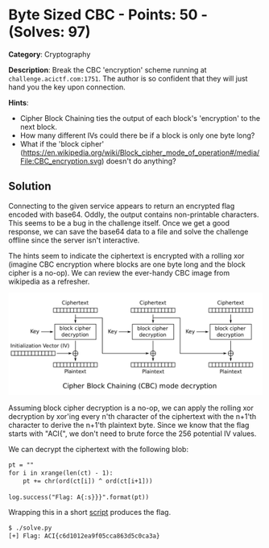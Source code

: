 # Byte Sized CBC - Points: 50 - (Solves: 97)

**Category**: Cryptography

**Description**: Break the CBC 'encryption' scheme running at
`challenge.acictf.com:1751`. The author is so confident that they will just
hand you the key upon connection.

**Hints**:
- Cipher Block Chaining ties the output of each block's 'encryption' to the
  next block.
- How many different IVs could there be if a block is only one byte long?
- What if the 'block cipher'
  (https://en.wikipedia.org/wiki/Block_cipher_mode_of_operation#/media/File:CBC_encryption.svg)
  doesn't do anything?

## Solution

Connecting to the given service appears to return an encrypted flag encoded
with base64. Oddly, the output contains non-printable characters. This seems to
be a bug in the challenge itself. Once we get a good response, we can save the
base64 data to a file and solve the challenge offline since the server isn't
interactive.

The hints seem to indicate the ciphertext is encrypted with a rolling xor
(imagine CBC encryption where blocks are one byte long and the block cipher is
a no-op). We can review the ever-handy CBC image from wikipedia as a refresher.

![CBC Decryption](img/cbc_decryption.png)

Assuming block cipher decryption is a no-op, we can apply the rolling xor
decryption by xor'ing every n'th character of the ciphertext with the n+1'th
character to derive the n+1'th plaintext byte. Since we know that the flag
starts with "ACI{", we don't need to brute force the 256 potential IV values.

We can decrypt the ciphertext with the following blob:

```
pt = ""
for i in xrange(len(ct) - 1):
    pt += chr(ord(ct[i]) ^ ord(ct[i+1]))

log.success("Flag: A{:s}}}".format(pt))
```

Wrapping this in a short [script](solve.py) produces the flag.

```
$ ./solve.py
[+] Flag: ACI{c6d1012ea9f05cca863d5c0ca3a}
```
